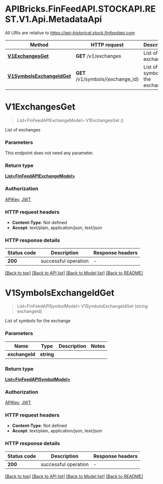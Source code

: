 # APIBricks.FinFeedAPI.STOCKAPI.REST.V1.Api.MetadataApi

All URIs are relative to *https://api-historical.stock.finfeedapi.com*

| Method | HTTP request | Description |
|--------|--------------|-------------|
| [**V1ExchangesGet**](MetadataApi.md#v1exchangesget) | **GET** /v1/exchanges | List of exchanges |
| [**V1SymbolsExchangeIdGet**](MetadataApi.md#v1symbolsexchangeidget) | **GET** /v1/symbols/{exchange_id} | List of symbols for the exchange |

<a id="v1exchangesget"></a>
# **V1ExchangesGet**
> List&lt;FinFeedAPIExchangeModel&gt; V1ExchangesGet ()

List of exchanges


### Parameters
This endpoint does not need any parameter.
### Return type

[**List&lt;FinFeedAPIExchangeModel&gt;**](FinFeedAPIExchangeModel.md)

### Authorization

[APIKey](../README.md#APIKey), [JWT](../README.md#JWT)

### HTTP request headers

 - **Content-Type**: Not defined
 - **Accept**: text/plain, application/json, text/json


### HTTP response details
| Status code | Description | Response headers |
|-------------|-------------|------------------|
| **200** | successful operation |  -  |

[[Back to top]](#) [[Back to API list]](../../README.md#documentation-for-api-endpoints) [[Back to Model list]](../../README.md#documentation-for-models) [[Back to README]](../../README.md)

<a id="v1symbolsexchangeidget"></a>
# **V1SymbolsExchangeIdGet**
> List&lt;FinFeedAPISymbolModel&gt; V1SymbolsExchangeIdGet (string exchangeId)

List of symbols for the exchange


### Parameters

| Name | Type | Description | Notes |
|------|------|-------------|-------|
| **exchangeId** | **string** |  |  |

### Return type

[**List&lt;FinFeedAPISymbolModel&gt;**](FinFeedAPISymbolModel.md)

### Authorization

[APIKey](../README.md#APIKey), [JWT](../README.md#JWT)

### HTTP request headers

 - **Content-Type**: Not defined
 - **Accept**: text/plain, application/json, text/json


### HTTP response details
| Status code | Description | Response headers |
|-------------|-------------|------------------|
| **200** | successful operation |  -  |

[[Back to top]](#) [[Back to API list]](../../README.md#documentation-for-api-endpoints) [[Back to Model list]](../../README.md#documentation-for-models) [[Back to README]](../../README.md)


